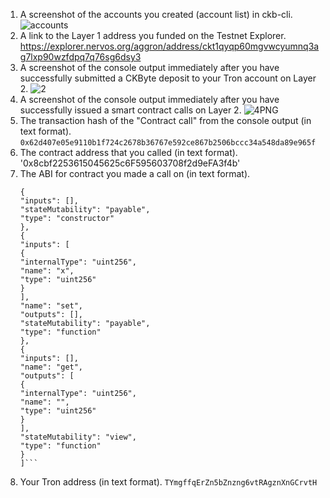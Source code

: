 1. A screenshot of the accounts you created (account list) in ckb-cli.
![accounts](https://user-images.githubusercontent.com/51861246/131752759-97914ec3-9354-4a1a-ab32-b1a9e0b0c358.PNG)
2. A link to the Layer 1 address you funded on the Testnet Explorer.
   https://explorer.nervos.org/aggron/address/ckt1qyqp60mgvwcyumnq3ag7lxp90wzfdpq7q76sg6dsy3
3. A screenshot of the console output immediately after you have successfully submitted a CKByte deposit to your Tron account on Layer 2.
![2](https://user-images.githubusercontent.com/51861246/131752773-2f7e28d4-23a2-429f-a55d-da0abdb26f1f.PNG)
4. A screenshot of the console output immediately after you have successfully issued a smart contract calls on Layer 2.
![4PNG](https://user-images.githubusercontent.com/51861246/131752781-0ef35dd2-ae81-45d7-a183-f5c46fa5fb92.PNG)
5. The transaction hash of the "Contract call" from the console output (in text format).
   `0x62d407e05e9110b1f724c2678b36767e592ce867b2506bccc34a548da89e965f`
6. The contract address that you called (in text format).
   '0x8cbf2253615045625c6F595603708f2d9eFA3f4b'
7. The ABI for contract you made a call on (in text format).
   ```json[
   {
   "inputs": [],
   "stateMutability": "payable",
   "type": "constructor"
   },
   {
   "inputs": [
   {
   "internalType": "uint256",
   "name": "x",
   "type": "uint256"
   }
   ],
   "name": "set",
   "outputs": [],
   "stateMutability": "payable",
   "type": "function"
   },
   {
   "inputs": [],
   "name": "get",
   "outputs": [
   {
   "internalType": "uint256",
   "name": "",
   "type": "uint256"
   }
   ],
   "stateMutability": "view",
   "type": "function"
   }
   ]```
8. Your Tron address (in text format).
   `TYmgffqErZn5bZnzng6vtRAgznXnGCrvtH`
